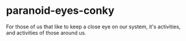 # paranoid-eyes-conky
For those of us that like to keep a close eye on our system, it's activities, and activities of those around us. 
